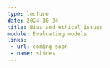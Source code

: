 ```yaml
---
type: lecture
date: 2024-10-24
title: Bias and ethical issues
module: Evaluating models
links: 
 - url: coming soon
 - name: slides
---
```

<!-- **Suggested Readings:** -->
<!-- - [Readings 1](coming_soon) -->
<!-- - [Readings 2](coming_soon) -->


